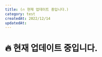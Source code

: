```yaml
---
title: (🔥 현재 업데이트 중입니다.)
category: test
createdAt: 2022/12/14
updatedAt:
---
```


# 🔥 현재 업데이트 중입니다.
